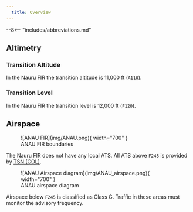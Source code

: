 ```yaml
---
  title: Overview
---
```


--8<-- "includes/abbreviations.md"

## Altimetry

### Transition Altitude 

In the Nauru FIR the transition altitude is 11,000 ft (`A110`).

### Transition Level

In the Nauru FIR the transition level is 12,000 ft (`F120`).

## Airspace
<figure markdown>
![ANAU FIR](img/ANAU.png){ width="700" }
  <figcaption>ANAU FIR boundaries</figcaption>
</figure>

The Nauru FIR does not have any local ATS. All ATS above `F245` is provided by [TSN (COL)](../../oceanic/Positions/TSN/#coral-col).

<figure markdown>
![ANAU Airspace diagram](img/ANAU_airspace.png){ width="700" }
  <figcaption>ANAU airspace diagram</figcaption>
</figure

Airspace below `F245` is classified as Class G. Traffic in these areas must monitor the advisory frequency.